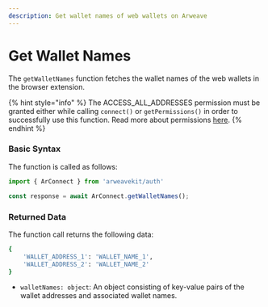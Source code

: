 ```yaml
---
description: Get wallet names of web wallets on Arweave
---
```


# Get Wallet Names

The `getWalletNames` function fetches the wallet names of the web wallets in the browser extension.

{% hint style="info" %}
The ACCESS\_ALL\_ADDRESSES permission must be granted either while calling `connect()` or `getPermissions()` in order to successfully use this function. Read more about permissions [here](https://github.com/arconnectio/ArConnect#permissions).&#x20;
{% endhint %}

### Basic Syntax

The function is called as follows:

```javascript
import { ArConnect } from 'arweavekit/auth'

const response = await ArConnect.getWalletNames();
```

### Returned Data

The function call returns the following data:

```bash
{
    'WALLET_ADDRESS_1': 'WALLET_NAME_1',
    'WALLET_ADDRESS_2': 'WALLET_NAME_2'
}
```

* `walletNames: object`: An object consisting of key-value pairs of the wallet addresses and associated wallet names.
